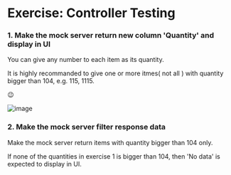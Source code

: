 # Exercise: Controller Testing
### 1. Make the mock server return new column 'Quantity' and display in UI 

You can give any number to each item as its quantity.

It is highly recommanded to give one or more itmes( not all ) with quantity bigger than 104, e.g. 115, 1115.

😉

![image](https://user-images.githubusercontent.com/23159761/42564645-e616464c-8533-11e8-9878-b0ab0f0e4023.png)


### 2. Make the mock server filter response data

Make the mock server return items with quantity bigger than 104 only.

If none of the quantities in exercise 1 is bigger than 104, then 'No data' is expected to display in UI.

 
